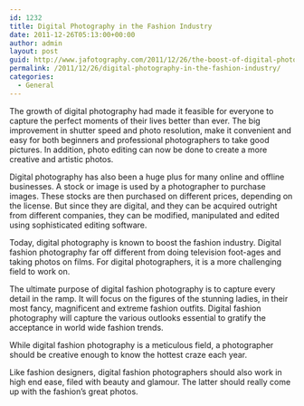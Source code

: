 ```yaml
---
id: 1232
title: Digital Photography in the Fashion Industry
date: 2011-12-26T05:13:00+00:00
author: admin
layout: post
guid: http://www.jafotography.com/2011/12/26/the-boost-of-digital-photography-in-the-fashion-industry/
permalink: /2011/12/26/digital-photography-in-the-fashion-industry/
categories:
  - General
---
```

The growth of digital photography had made it feasible for everyone to capture the perfect moments of their lives better than ever. The big improvement in shutter speed and photo resolution, make it convenient and easy for both beginners and professional photographers to take good pictures. In addition, photo editing can now be done to create a more creative and artistic photos. 

Digital photography has also been a huge plus for many online and offline businesses. A stock or image is used by a photographer to purchase images. These stocks are then purchased on different prices, depending on the license. But since they are digital, and they can be acquired outright from different companies, they can be modified, manipulated and edited using sophisticated editing software. 

Today, digital photography is known to boost the fashion industry. Digital fashion photography far off different from doing television foot-ages and taking photos on films. For digital photographers, it is a more challenging field to work on.

The ultimate purpose of digital fashion photography is to capture every detail in the ramp. It will focus on the figures of the stunning ladies, in their most fancy, magnificent and extreme fashion outfits. Digital fashion photography will capture the various outlooks essential to gratify the acceptance in world wide fashion trends.

While digital fashion photography is a meticulous field, a photographer should be creative enough to know the hottest craze each year.

Like fashion designers, digital fashion photographers should also work in high end ease, filed with beauty and glamour. The latter should really come up with the fashion’s great photos.
